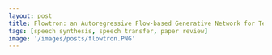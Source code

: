 ```yaml
---
layout: post
title: Flowtron: an Autoregressive Flow-based Generative Network for Text-to-Speech Synthesis
tags: [speech synthesis, speech transfer, paper review]
image: '/images/posts/flowtron.PNG'
---
```


